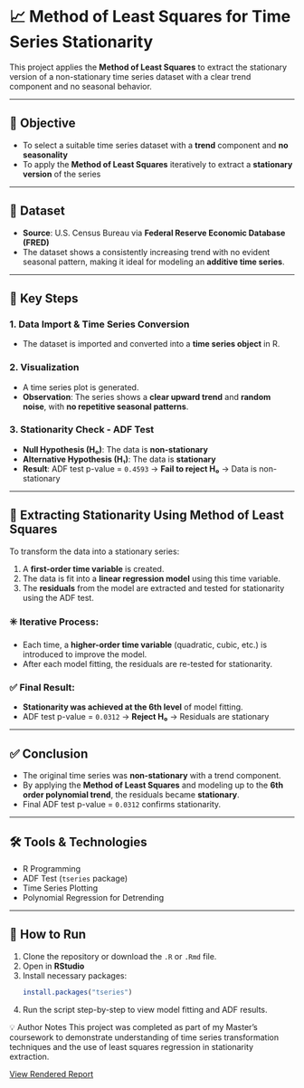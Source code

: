 # 📈 Method of Least Squares for Time Series Stationarity

This project applies the **Method of Least Squares** to extract the stationary version of a non-stationary time series dataset with a clear trend component and no seasonal behavior.

---

## 🎯 Objective

- To select a suitable time series dataset with a **trend** component and **no seasonality**
- To apply the **Method of Least Squares** iteratively to extract a **stationary version** of the series

---

## 📁 Dataset

- **Source**: U.S. Census Bureau via **Federal Reserve Economic Database (FRED)**
- The dataset shows a consistently increasing trend with no evident seasonal pattern, making it ideal for modeling an **additive time series**.

---

## 🧪 Key Steps

### 1. **Data Import & Time Series Conversion**
- The dataset is imported and converted into a **time series object** in R.

### 2. **Visualization**
- A time series plot is generated.
- **Observation**: The series shows a **clear upward trend** and **random noise**, with **no repetitive seasonal patterns**.

### 3. **Stationarity Check - ADF Test**
- **Null Hypothesis (H₀)**: The data is **non-stationary**
- **Alternative Hypothesis (H₁)**: The data is **stationary**
- **Result**: ADF test p-value = `0.4593` → **Fail to reject H₀** → Data is non-stationary

---

## 🔁 Extracting Stationarity Using Method of Least Squares

To transform the data into a stationary series:
1. A **first-order time variable** is created.
2. The data is fit into a **linear regression model** using this time variable.
3. The **residuals** from the model are extracted and tested for stationarity using the ADF test.

### ✳️ Iterative Process:
- Each time, a **higher-order time variable** (quadratic, cubic, etc.) is introduced to improve the model.
- After each model fitting, the residuals are re-tested for stationarity.

### ✅ Final Result:
- **Stationarity was achieved at the 6th level** of model fitting.
- ADF test p-value = `0.0312` → **Reject H₀** → Residuals are stationary

---

## ✅ Conclusion

- The original time series was **non-stationary** with a trend component.
- By applying the **Method of Least Squares** and modeling up to the **6th order polynomial trend**, the residuals became **stationary**.
- Final ADF test p-value = `0.0312` confirms stationarity.

---

## 🛠️ Tools & Technologies

- R Programming
- ADF Test (`tseries` package)
- Time Series Plotting
- Polynomial Regression for Detrending

---

## 📌 How to Run

1. Clone the repository or download the `.R` or `.Rmd` file.
2. Open in **RStudio**
3. Install necessary packages:
   ```R
   install.packages("tseries")
4. Run the script step-by-step to view model fitting and ADF results.

💡 Author Notes
This project was completed as part of my Master’s coursework to demonstrate understanding of time series transformation techniques and the use of least squares regression in stationarity extraction.


[View Rendered Report](https://github.com/angellal29al/Least-Squares-for-Time-Series-Stationarity/blob/main/Method%20of%20Least%20Squares.html)


